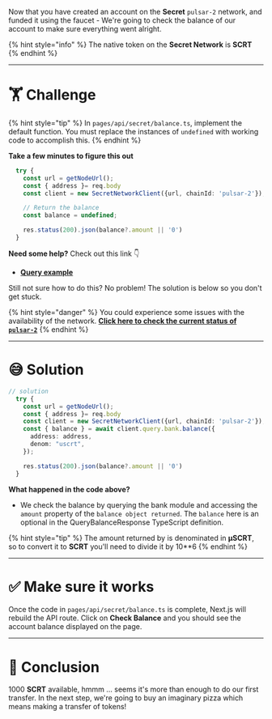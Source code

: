 Now that you have created an account on the **Secret** `pulsar-2` network, and funded it using the faucet - We're going to check the balance of our account to make sure everything went alright.

{% hint style="info" %}
The native token on the **Secret Network** is **SCRT**
{% endhint %}

---

# 🏋️ Challenge

{% hint style="tip" %}
In `pages/api/secret/balance.ts`, implement the default function. You must replace the instances of `undefined` with working code to accomplish this.
{% endhint %}

**Take a few minutes to figure this out**

```typescript
  try {
    const url = getNodeUrl();
    const { address }= req.body
    const client = new SecretNetworkClient({url, chainId: 'pulsar-2'});

    // Return the balance
    const balance = undefined;

    res.status(200).json(balance?.amount || '0')
  }
```

**Need some help?** Check out this link 👇

- [**Query example**](https://github.com/scrtlabs/secret.js#secretjsquerybankbalance)

Still not sure how to do this? No problem! The solution is below so you don't get stuck.

{% hint style="danger" %}
You could experience some issues with the availability of the network. [**Click here to check the current status of `pulsar-2`**](https://secretnodes.com/pulsar)
{% endhint %}

---

# 😅 Solution

```typescript
// solution
  try {
    const url = getNodeUrl();
    const { address }= req.body
    const client = new SecretNetworkClient({url, chainId: 'pulsar-2'});
    const { balance } = await client.query.bank.balance({
      address: address,
      denom: "uscrt",
    });

    res.status(200).json(balance?.amount || '0')
  }
```

**What happened in the code above?**

- We check the balance by querying the bank module and accessing the `amount` property of the `balance object returned`. The `balance` here is an optional <Coin> in the QueryBalanceResponse TypeScript definition.

{% hint style="tip" %}
The amount returned by is denominated in **μSCRT**, so to convert it to **SCRT** you'll need to divide it by 10\*\*6
{% endhint %}

---

# ✅ Make sure it works

Once the code in `pages/api/secret/balance.ts` is complete, Next.js will rebuild the API route. Click on **Check Balance** and you should see the account balance displayed on the page.

---

# 🏁 Conclusion

1000 **SCRT** available, hmmm ... seems it's more than enough to do our first transfer. In the next step, we're going to buy an imaginary pizza which means making a transfer of tokens!
